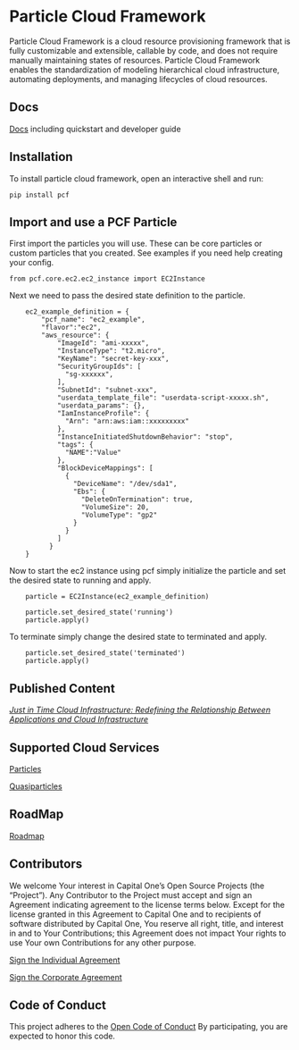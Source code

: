 # Particle Cloud Framework

Particle Cloud Framework is a cloud resource provisioning framework that is fully customizable and extensible, callable by code, and does not require manually maintaining states of resources. Particle Cloud Framework enables the standardization of modeling hierarchical cloud infrastructure, automating deployments, and managing lifecycles of cloud resources.

## Docs

[Docs](https://capitalone.github.io/Particle-Cloud-Framework/docs/build/html/index.html) including quickstart and developer guide

##

Installation
------------

To install particle cloud framework, open an interactive shell and run:

`pip install pcf`


Import and use a PCF Particle
-------------------------------

First import the particles you will use. These can be core particles or custom particles that you created.
See examples if you need help creating your config.

```
from pcf.core.ec2.ec2_instance import EC2Instance
```

Next we need to pass the desired state definition to the particle.

```
    ec2_example_definition = {
        "pcf_name": "ec2_example",
        "flavor":"ec2",
        "aws_resource": {
            "ImageId": "ami-xxxxx",
            "InstanceType": "t2.micro",
            "KeyName": "secret-key-xxx",
            "SecurityGroupIds": [
              "sg-xxxxxx",
            ],
            "SubnetId": "subnet-xxx",
            "userdata_template_file": "userdata-script-xxxxx.sh",
            "userdata_params": {},
            "IamInstanceProfile": {
              "Arn": "arn:aws:iam::xxxxxxxxx"
            },
            "InstanceInitiatedShutdownBehavior": "stop",
            "tags": {
              "NAME":"Value"
            },
            "BlockDeviceMappings": [
              {
                "DeviceName": "/dev/sda1",
                "Ebs": {
                  "DeleteOnTermination": true,
                  "VolumeSize": 20,
                  "VolumeType": "gp2"
                }
              }
            ]
          }
    }
```

Now to start the ec2 instance using pcf simply initialize the particle and set the desired state to running and apply.


```
    particle = EC2Instance(ec2_example_definition)

    particle.set_desired_state('running')
    particle.apply()
```


To terminate simply change the desired state to terminated and apply.


```
    particle.set_desired_state('terminated')
    particle.apply()
```

## Published Content

[*Just in Time Cloud Infrastructure:
Redefining the Relationship Between Applications and Cloud Infrastructure*](https://www.capitalone.com/tech/cloud/just-in-time-cloud-infrastructure)


## Supported Cloud Services

[Particles](https://capitalone.github.io/Particle-Cloud-Framework/docs/build/html/particlelist.html)

[Quasiparticles](https://capitalone.github.io/Particle-Cloud-Framework/docs/build/html/quasiparticlelist.html)

## RoadMap

[Roadmap](https://capitalone.github.io/Particle-Cloud-Framework/docs/build/html/sections/roadmap.html)


## Contributors

We welcome Your interest in Capital One’s Open Source Projects (the
“Project”). Any Contributor to the Project must accept and sign an
Agreement indicating agreement to the license terms below. Except for
the license granted in this Agreement to Capital One and to recipients
of software distributed by Capital One, You reserve all right, title,
and interest in and to Your Contributions; this Agreement does not
impact Your rights to use Your own Contributions for any other purpose.

[Sign the Individual Agreement](https://docs.google.com/forms/d/19LpBBjykHPox18vrZvBbZUcK6gQTj7qv1O5hCduAZFU/viewform)

[Sign the Corporate Agreement](https://docs.google.com/forms/d/e/1FAIpQLSeAbobIPLCVZD_ccgtMWBDAcN68oqbAJBQyDTSAQ1AkYuCp_g/viewform?usp=send_form)


## Code of Conduct

This project adheres to the [Open Code of Conduct](https://developer.capitalone.com/single/code-of-conduct)
By participating, you are
expected to honor this code.

